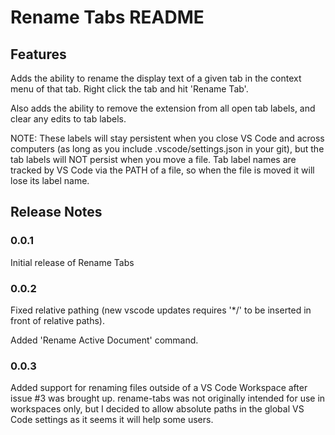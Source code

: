 # Rename Tabs README

## Features

Adds the ability to rename the display text of a given tab in the context menu of that tab.  Right click the tab and hit 'Rename Tab'.

Also adds the ability to remove the extension from all open tab labels, and clear any edits to tab labels.

NOTE: These labels will stay persistent when you close VS Code and across computers (as long as you include .vscode/settings.json in your git), but the tab labels will NOT persist when you move a file.  Tab label names are tracked by VS Code via the PATH of a file, so when the file is moved it will lose its label name.

## Release Notes

### 0.0.1

Initial release of Rename Tabs

### 0.0.2

Fixed relative pathing (new vscode updates requires '*/' to be inserted in front of relative paths).

Added 'Rename Active Document' command.

### 0.0.3

Added support for renaming files outside of a VS Code Workspace after issue #3 was brought up.  rename-tabs was not originally intended for use in workspaces only, but I decided to allow absolute paths in the global VS Code settings as it seems it will help some users.